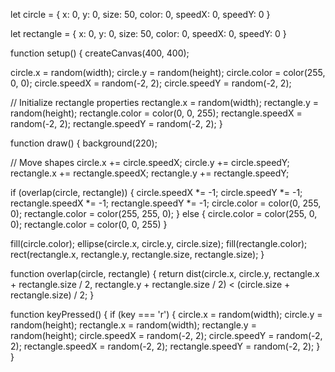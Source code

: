 let circle = {
  x: 0,
  y: 0,
  size: 50,
  color: 0,
  speedX: 0,
  speedY: 0
}

let rectangle = {
  x: 0,
  y: 0,
  size: 50,
  color: 0,
  speedX: 0,
  speedY: 0
}

function setup() {
  createCanvas(400, 400);


  circle.x = random(width);
  circle.y = random(height);
  circle.color = color(255, 0, 0); 
  circle.speedX = random(-2, 2);
  circle.speedY = random(-2, 2);

  // Initialize rectangle properties
  rectangle.x = random(width);
  rectangle.y = random(height);
  rectangle.color = color(0, 0, 255); 
  rectangle.speedX = random(-2, 2);
  rectangle.speedY = random(-2, 2);
}

function draw() {
  background(220);

  // Move shapes
  circle.x += circle.speedX;
  circle.y += circle.speedY;
  rectangle.x += rectangle.speedX;
  rectangle.y += rectangle.speedY;


  if (overlap(circle, rectangle)) {
    circle.speedX *= -1;
    circle.speedY *= -1;
    rectangle.speedX *= -1;
    rectangle.speedY *= -1;
    circle.color = color(0, 255, 0); 
    rectangle.color = color(255, 255, 0); 
  } else {
    circle.color = color(255, 0, 0); 
    rectangle.color = color(0, 0, 255)
  }


  fill(circle.color);
  ellipse(circle.x, circle.y, circle.size);
  fill(rectangle.color);
  rect(rectangle.x, rectangle.y, rectangle.size, rectangle.size);
}


function overlap(circle, rectangle) {
  return dist(circle.x, circle.y, rectangle.x + rectangle.size / 2, rectangle.y + rectangle.size / 2) < (circle.size + rectangle.size) / 2;
}


function keyPressed() {
  if (key === 'r') {
    circle.x = random(width);
    circle.y = random(height);
    rectangle.x = random(width);
    rectangle.y = random(height);
    circle.speedX = random(-2, 2);
    circle.speedY = random(-2, 2);
    rectangle.speedX = random(-2, 2);
    rectangle.speedY = random(-2, 2);
  }
}
